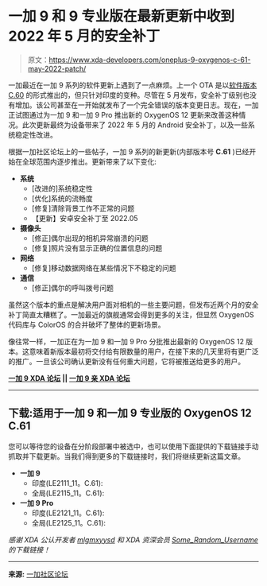 # 一加 9 和 9 专业版在最新更新中收到 2022 年 5 月的安全补丁

> 原文：<https://www.xda-developers.com/oneplus-9-oxygenos-c-61-may-2022-patch/>

一加最近在一加 9 系列的软件更新上遇到了一点麻烦。上一个 OTA 是以[软件版本 C.60](https://www.xda-developers.com/oneplus-9-series-update-multitasking-gaming-improvements/) 的形式推出的，但只针对印度的变种。尽管在 5 月发布，安全补丁级别也没有增加。该公司甚至在一开始就发布了一个完全错误的版本变更日志。现在，一加正试图通过为一加 9 和一加 9 Pro 推出新的 OxygenOS 12 更新来改善这种情况。此次更新最终为设备带来了 2022 年 5 月的 Android 安全补丁，以及一些系统稳定性改进。

根据一加社区论坛上的一些帖子，一加 9 系列的新更新(内部版本号 **C.61** )已经开始在全球范围内逐步推出。更新带来了以下变化:

*   **系统**
    *   [改进的]系统稳定性
    *   [优化]系统的流畅度
    *   [修复]清除背景工作不正常的问题
    *   【更新】安卓安全补丁至 2022.05
*   **摄像头**
    *   [修正]偶尔出现的相机异常崩溃的问题
    *   [修复]照片没有显示正确的位置信息的问题
*   **网络**
    *   [修复]移动数据网络在某些情况下不稳定的问题
*   **通信**
    *   [修正]偶尔的呼叫拨号问题

虽然这个版本的重点是解决用户面对相机的一些主要问题，但发布近两个月的安全补丁简直太糟糕了。一加最近的旗舰通常会得到更多的关注，但显然 OxygenOS 代码库与 ColorOS 的合并破坏了整体的更新场景。

像往常一样，一加正在为一加 9 和一加 9 Pro 分批推出最新的 OxygenOS 12 版本。这意味着新版本最初将交付给有限数量的用户，在接下来的几天里将有更广泛的推广。一旦该公司确认更新没有任何重大问题，它将被推送给更多的用户。

**[一加 9 XDA 论坛](https://forum.xda-developers.com/f/oneplus-9.12151/) || [一加 9 亲 XDA 论坛](https://forum.xda-developers.com/f/oneplus-9-pro.12153/)**

* * *

## 下载:适用于一加 9 和一加 9 专业版的 OxygenOS 12 C.61

您可以等待您的设备在分阶段部署中被选中，也可以使用下面提供的下载链接手动抓取并下载更新。当我们得到更多的下载链接时，我们将继续更新这篇文章。

*   **一加 9**
    *   印度(LE2111_11。C.61):
    *   全局(LE2115_11。C.61):
*   **一加 9 Pro**
    *   印度(LE2121_11。C.61):
    *   全局(LE2125_11。C.61):

*感谢 XDA 公认开发者 [mlgmxyysd](https://forum.xda-developers.com/m/mlgmxyysd.8430637/) 和 XDA 资深会员 [Some_Random_Username](https://forum.xda-developers.com/m/some_random_username.8234677/) 的下载链接！*

* * *

**来源:** [一加社区论坛](https://forums.oneplus.com/posts/24287857)